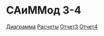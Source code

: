 # САиММод 3-4
[Диаграмма](../main/Docs/graph.drawio)
[Расчеты](../main/Docs/mathcad.mcdx)
[Отчет3](../main/Docs/report3.docx)
[Отчет4](../main/Docs/report3.docx)
